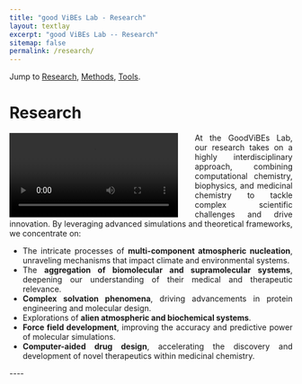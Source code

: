 ```yaml
---
title: "good ViBEs Lab - Research"
layout: textlay
excerpt: "good ViBEs Lab -- Research"
sitemap: false
permalink: /research/
---
```



Jump to [Research](#research), [Methods](#methods), [Tools](#tools).

# Research

<video autoplay loop style="width: 300px; float: left; margin-right: 30px; border: 10px;">
    <source src="{{ site.url }}{{ site.baseurl }}/images/respic/dynamics-bonds-rep-trimmed.mp4" type="video/mp4">
</video>


<div style="text-align: justify">
At the GoodViBEs Lab, our research takes on a highly interdisciplinary approach, combining computational chemistry, biophysics, and medicinal chemistry to tackle complex scientific challenges and drive innovation. By leveraging advanced simulations and theoretical frameworks, we concentrate on:

 - The intricate processes of **multi-component atmospheric nucleation**, unraveling mechanisms that impact climate and environmental systems.
 - The **aggregation of biomolecular and supramolecular systems**, deepening our understanding of their medical and therapeutic relevance.
 - **Complex solvation phenomena**, driving advancements in protein engineering and molecular design.
 - Explorations of **alien atmospheric and biochemical systems**.
 - **Force field development**, improving the accuracy and predictive power of molecular simulations.
 - **Computer-aided drug design**, accelerating the discovery and development of novel therapeutics within medicinal chemistry.
</div>
----
